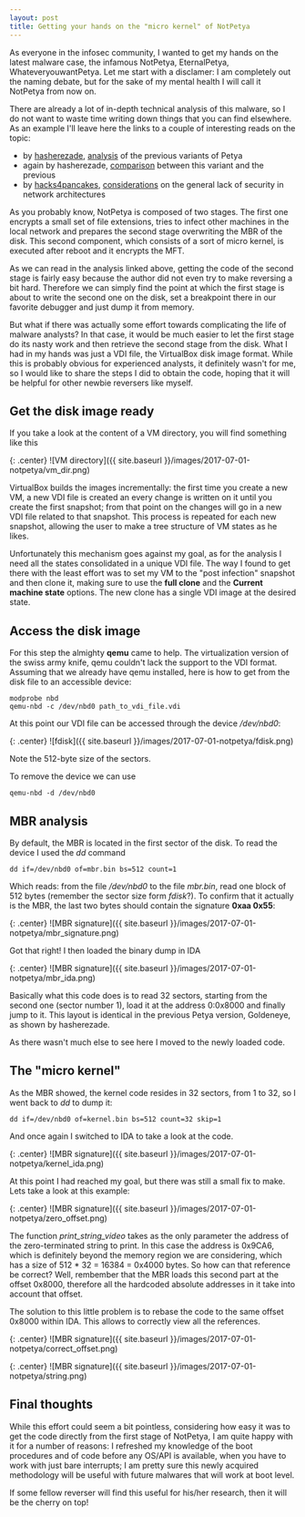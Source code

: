 ```yaml
---
layout: post
title: Getting your hands on the "micro kernel" of NotPetya
---
```


As everyone in the infosec community, I wanted to get my hands on the latest malware case, the infamous NotPetya, EternalPetya, WhateveryouwantPetya.
Let me start with a disclamer: I am completely out the naming debate, but for the sake of my mental health I will call it NotPetya from now on.
<!--more-->
There are already a lot of in-depth technical analysis of this malware, so I do not want to waste time writing down things that you can find elsewhere.
As an example I'll leave here the links to a couple of interesting reads on the topic:

* by [hasherezade](https://twitter.com/hasherezade), [analysis](https://blog.malwarebytes.com/threat-analysis/2016/04/petya-ransomware) of the previous variants of Petya
* again by hasherezade, [comparison](https://blog.malwarebytes.com/threat-analysis/2017/06/eternalpetya-yet-another-stolen-piece-package/) between this variant and the previous
* by [hacks4pancakes](https://twitter.com/hacks4pancakes), [considerations](https://tisiphone.net/2017/06/28/why-notpetya-kept-me-awake-you-should-worry-too) on the general lack of security in network architectures

As you probably know, NotPetya is composed of two stages. The first one encrypts a small set of file extensions, tries to infect other machines in the local network and prepares the second stage overwriting the MBR of the disk. This second component, which consists of a sort of micro kernel, is executed after reboot and it encrypts the MFT. 

As we can read in the analysis linked above, getting the code of the second stage is fairly easy because the author did not even try to make reversing a bit hard. Therefore we can simply find the point at which the first stage is about to write the second one on the disk, set a breakpoint there in our favorite debugger and just dump it from memory. 

But what if there was actually some effort towards complicating the life of malware analysts? In that case, it would be much easier to let the first stage do its nasty work and then retrieve the second stage from the disk. What I had in my hands was just a VDI file, the VirtualBox disk image format. While this is probably obvious for experienced analysts, it definitely wasn't for me, so I would like to share the steps I did to obtain the code, hoping that it will be helpful for other newbie reversers like myself.

## Get the disk image ready
If you take a look at the content of a VM directory, you will find something like this 

{: .center}
![VM directory]({{ site.baseurl }}/images/2017-07-01-notpetya/vm_dir.png)

VirtualBox builds the images incrementally: the first time you create a new VM, a new VDI file is created an every change is written on it until you create the first snapshot; from that point on the changes will go in a new VDI file related to that snapshot. This process is repeated for each new snapshot, allowing the user to make a tree structure of VM states as he likes.

Unfortunately this mechanism goes against my goal, as for the analysis I need all the states consolidated in a unique VDI file. The way I found to get there with the least effort was to set my VM to the "post infection" snapshot and then clone it, making sure to use the **full clone** and the **Current machine state** options. The new clone has a single VDI image at the desired state.

## Access the disk image
For this step the almighty **qemu** came to help. The virtualization version of the swiss army knife, qemu couldn't lack the support to the VDI format. Assuming that we already have qemu installed, here is how to get from the disk file to an accessible device:

```
modprobe nbd
qemu-nbd -c /dev/nbd0 path_to_vdi_file.vdi
```

At this point our VDI file can be accessed through the device _/dev/nbd0_:

{: .center}
![fdisk]({{ site.baseurl }}/images/2017-07-01-notpetya/fdisk.png)

Note the 512-byte size of the sectors.

To remove the device we can use

```
qemu-nbd -d /dev/nbd0
```

## MBR analysis
By default, the MBR is located in the first sector of the disk. To read the device I used the _dd_ command

```
dd if=/dev/nbd0 of=mbr.bin bs=512 count=1
```

Which reads: from the file _/dev/nbd0_ to the file _mbr.bin_, read one block of 512 bytes (remember the sector size form _fdisk_?).
To confirm that it actually is the MBR, the last two bytes should contain the signature **0xaa 0x55**:

{: .center}
![MBR signature]({{ site.baseurl }}/images/2017-07-01-notpetya/mbr_signature.png)

Got that right! I then loaded the binary dump in IDA 

{: .center}
![MBR signature]({{ site.baseurl }}/images/2017-07-01-notpetya/mbr_ida.png)

Basically what this code does is to read 32 sectors, starting from the second one (sector number 1), load it at the address 0:0x8000 and finally jump to it.
This layout is identical in the previous Petya version, Goldeneye, as shown by hasherezade.

As there wasn't much else to see here I moved to the newly loaded code.

## The "micro kernel"
As the MBR showed, the kernel code resides in 32 sectors, from 1 to 32, so I went back to _dd_ to dump it:

```
dd if=/dev/nbd0 of=kernel.bin bs=512 count=32 skip=1
```
And once again I switched to IDA to take a look at the code.

{: .center}
![MBR signature]({{ site.baseurl }}/images/2017-07-01-notpetya/kernel_ida.png)

At this point I had reached my goal, but there was still a small fix to make. Lets take a look at this example:

{: .center}
![MBR signature]({{ site.baseurl }}/images/2017-07-01-notpetya/zero_offset.png)

The function _print_string_video_ takes as the only parameter the address of the zero-terminated string to print. In this case the address is 0x9CA6, which is definitely beyond the memory region we are considering, which has a size of 512 * 32 = 16384 = 0x4000 bytes. So how can that reference be correct? Well, rembember that the MBR loads this second part at the offset 0x8000, therefore all the hardcoded absolute addresses in it take into account that offset.

The solution to this little problem is to rebase the code to the same offset 0x8000 within IDA. This allows to correctly view all the references.

{: .center}
![MBR signature]({{ site.baseurl }}/images/2017-07-01-notpetya/correct_offset.png)

{: .center}
![MBR signature]({{ site.baseurl }}/images/2017-07-01-notpetya/string.png)

## Final thoughts
While this effort could seem a bit pointless, considering how easy it was to get the code directly from the first stage of NotPetya, I am quite happy with it for a number of reasons: I refreshed my knowledge of the boot procedures and of code before any OS/API is available, when you have to work with just bare interrupts; I am pretty sure this newly acquired methodology will be useful with future malwares that will work at boot level.

If some fellow reverser will find this useful for his/her research, then it will be the cherry on top!

